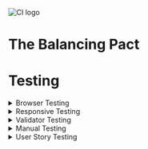 ![CI logo](https://codeinstitute.s3.amazonaws.com/fullstack/ci_logo_small.png)
 # The Balancing Pact

# Testing

<details><a name="browsertesting"></a>
<summary>Browser Testing</summary>
  The site was tested in Google Chrome, Microsoft Edge, Mozilla Firefox and Brave Browser on the Desktop.
  The site was tested on iPhone5 on mobile.

  Appearance and Functionality appeared consistent in all browsers
</details>


<details><a name="responsivetesting"></a>
<summary>Responsive Testing</summary>

   I regularly tested the responsiveness of the site using Google Chrome Developer tools. I also used Window Resizer and a
   Responsive Design Tester Application.

   The Media Query Breakpoints I used where:

</details>



<details><a name="validatortesting"></a>
<summary>Validator Testing</summary>

- W3C Validator 

Using [https://validator.w3.org/](https://validator.w3.org/) I tested each page individually and fixed any errors indicated. In the Index page I had used too many arias for features and I removed them. Initially my testing for the 
lifestyle page would not work, so I figured it was the embedded video that was causing the problem so I commented it out
and tested and there were no other problems. The next page had some issues with the links in the resource section but fixed them and there were also some issues with missing tags that highligted one issue that was masking the real one, the body tag had been entered at wrong place and caused rolling issues near bottom of page but fixed that. Other than some headings missing the rest of the site tested without problems. There is some indepth discussion on issues in the bug session.
<br/>
<p align ="center">      
     <img src="assets/images/htmlchecker.png" height="424" width="1366"/>   
  </p>
  





  ### Contrast Checker
  Using [https://color.a11y.com/](https://color.a11y.com/) I checked the site for any contrast issues and there were some issues with my introductory text and buttons on my information panels on the index page, so I used the colour contrast checker to test new colours that would not cause any issues, I then made the changes in my css files and tested again, and on revision all the pages passed their tests.

<br/>
  <p align ="center">      
     <img src="assets/images/contrastindex.png" height="146" width="889"/>   
  </p>
  <p align ="center">      
     <img src="assets/images/contrastlifestyle.png" height="146" width="889"/>   
  </p>
  <p align ="center">      
     <img src="assets/images/contrastnext.png" height="146" width="889"/>   
  </p>
  <p align ="center">      
     <img src="assets/images/contrastconfirmation.png" height="146" width="889"/>   
  </p>
  <p align ="center">      
     <img src="assets/images/contrast404.png" height="146" width="889"/>   
  </p>
</details>

<details><a name="manualtesting"></a>
<summary>Manual Testing</summary>
<br/>
<p align ="center">      
     <img src="assets/images/mantest.png" height="650" width="800"/>

 
   
</p>
</details>

<details><a name="userstorytesting"></a>
<summary>User Story Testing</summary>
 <br/>

## As a first time user to the site

- Learn more about the topics within the site.
- I want to disover the content within the site in relation to my interests.
- I want to learn if there are possible solutions to help me gain more balance in my life.
- I want to find simple changes that I can integrate into my life that will make a difference.
- I want to employ a one stop approach that incorporates a range of options
- I want this information to be concise and easy to find and utilize.
  
Information is delivered in a concise manner, and layed out in logical groupings. Each topic is introduced on the Home Page and are explored more deeply on the lifestyle page. Possible changes are contained in the list items within each section. Each section of the lifestyle page follows the same format to build familiarity with the user and can help the user identify information pertinent to each area of their life in easily absorbed chunks.

There is also a webinar highlighted in the Next page where the user can avail of a free Event that will highlight more information on the subject. 

- I want access to resouces that I can access and can help me find more indepth knowledge in specific areas.
  
The Resources section is available on the Next Page and consists of names of organisations, a brief introduction to what they do and links that will allow the user to research further into their topics of interest.

- I want to sign up for a newsletter to keep updated on more information on a regular basis.
  
This feature has been postponed until the next iteration, when javascript can be applied to allow pop-up form to be enabled.

- I want to utilize social media links to join with like minded people and I can learn and share information with them.

Social Media Links are clearly displayed in the footer section and are promoted further in the Confirmation Page when the user registers for the Webinar.

## As a regular user of the site

- I want to have updated information and possibly more expansion to cover more areas within the remit of the site.
- I would like an updated Resources List.
  
The website can be expanded to include more areas of interest, in this regard expansion will depend on user feedback, this is where intereaction is key and social media and the upcoming webinar will be good resources.

## As the site owner, I want to …..
- Provide a compendium of information that offers the user insights and tips to the users on how to create more balance in their life.
- Engage with the site users and discover ways to improve the site and provide information relevant to my user's needs.
- I want to extend the knowledge base within my site and use innovative ways to keep my users satisfied.
- Discover any shortcomings in the present site, and use user feedback to improve the user experience within the site.

</details>
